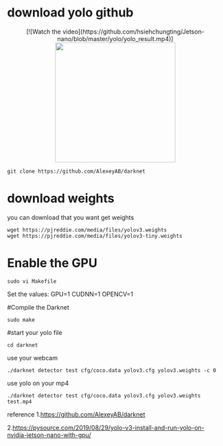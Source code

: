 # download yolo github

<p align="center">
  [![Watch the video](https://github.com/hsiehchungting/Jetson-nano/blob/master/yolo/yolo_result.mp4)]
  <img src="https://github.com/hsiehchungting/Jetson-nano/blob/master/yolo/yolo_result.mp4" width="280">
</p>

```
git clone https://github.com/AlexeyAB/darknet
```
# download weights
you can download that you want get weights

```
wget https://pjreddie.com/media/files/yolov3.weights
wget https://pjreddie.com/media/files/yolov3-tiny.weights
```

# Enable the GPU

```
sudo vi Makefile
```
Set the values:
GPU=1
CUDNN=1
OPENCV=1

#Compile the Darknet
```
sudo make
```

#start your yolo file
```
cd darknet
```

use your webcam
```
./darknet detector test cfg/coco.data yolov3.cfg yolov3.weights -c 0

```

use yolo on your mp4
```
./darknet detector test cfg/coco.data yolov3.cfg yolov3.weights test.mp4 

```

reference
1.https://github.com/AlexeyAB/darknet

2.https://pysource.com/2019/08/29/yolo-v3-install-and-run-yolo-on-nvidia-jetson-nano-with-gpu/